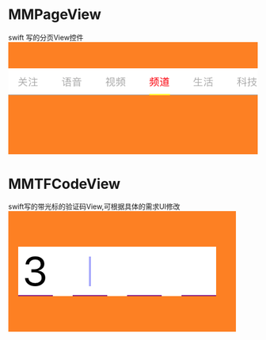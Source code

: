 # MMPageView
swift 写的分页View控件
![image](https://github.com/linlingliu/MMPageView/blob/master/pageView.png) 

# MMTFCodeView
 swift写的带光标的验证码View,可根据具体的需求UI修改
![image](https://github.com/linlingliu/MMPageView/blob/master/codeView.png)

